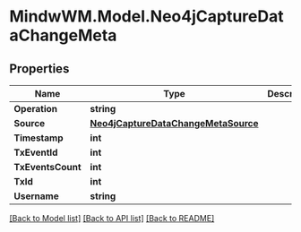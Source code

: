 # MindwWM.Model.Neo4jCaptureDataChangeMeta

## Properties

Name | Type | Description | Notes
------------ | ------------- | ------------- | -------------
**Operation** | **string** |  | 
**Source** | [**Neo4jCaptureDataChangeMetaSource**](Neo4jCaptureDataChangeMetaSource.md) |  | 
**Timestamp** | **int** |  | 
**TxEventId** | **int** |  | 
**TxEventsCount** | **int** |  | 
**TxId** | **int** |  | 
**Username** | **string** |  | 

[[Back to Model list]](../README.md#documentation-for-models) [[Back to API list]](../README.md#documentation-for-api-endpoints) [[Back to README]](../README.md)


